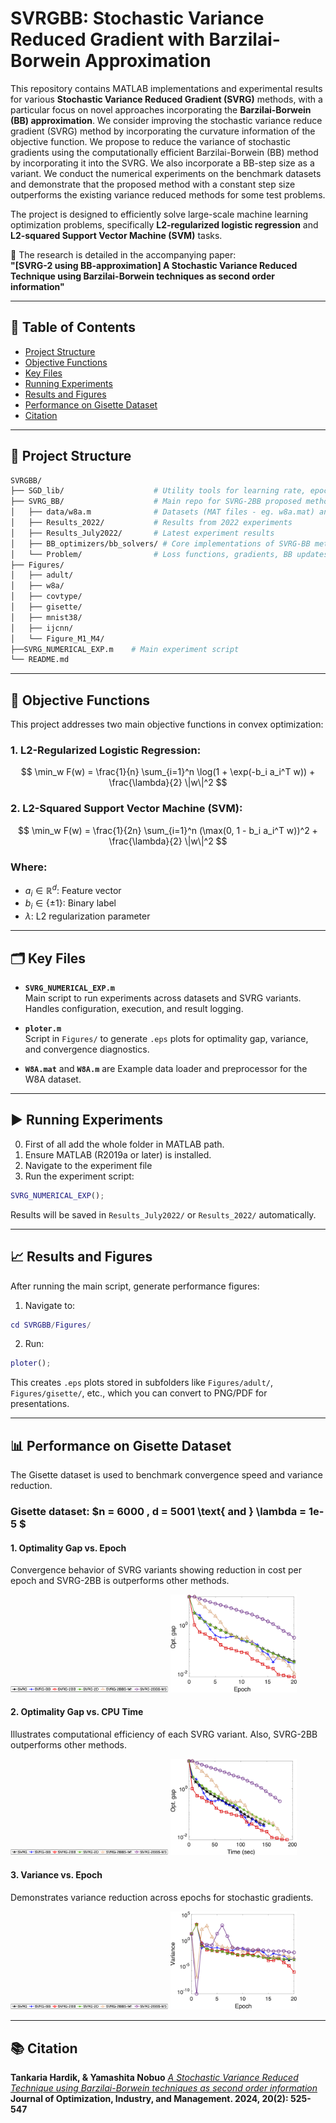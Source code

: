 
# SVRGBB: Stochastic Variance Reduced Gradient with Barzilai-Borwein Approximation

This repository contains MATLAB implementations and experimental results for various **Stochastic Variance Reduced Gradient (SVRG)** methods, with a particular focus on novel approaches incorporating the **Barzilai-Borwein (BB) approximation**. We consider improving the stochastic variance reduce gradient (SVRG) method by incorporating the curvature information of the objective function. We propose to reduce the variance of stochastic gradients using the computationally efficient Barzilai-Borwein (BB) method by incorporating it into the SVRG. We also incorporate a BB-step size as a variant. We conduct the numerical experiments on the benchmark datasets and demonstrate that the proposed method with a constant step size outperforms the existing variance reduced methods for some test problems.

The project is designed to efficiently solve large-scale machine learning optimization problems, specifically **L2-regularized logistic regression** and **L2-squared Support Vector Machine (SVM)** tasks.

📄 The research is detailed in the accompanying paper:  
**"[SVRG-2 using BB-approximation] A Stochastic Variance Reduced Technique using Barzilai-Borwein techniques as second order information"**

---

## 📂 Table of Contents
- [Project Structure](#project-structure)
- [Objective Functions](#objective-functions)
- [Key Files](#key-files)
- [Running Experiments](#running-experiments)
- [Results and Figures](#results-and-figures)
- [Performance on Gisette Dataset](#performance-on-gisette-dataset)
- [Citation](#citation)

---

## 📁 Project Structure

```bash
SVRGBB/
├── SGD_lib/                    # Utility tools for learning rate, epochs, etc.
├── SVRG_BB/                    # Main repo for SVRG-2BB proposed method
│   ├── data/w8a.m              # Datasets (MAT files - eg. w8a.mat) and data loaders(w8a.m)
│   ├── Results_2022/           # Results from 2022 experiments
│   ├── Results_July2022/       # Latest experiment results
│   ├── BB_optimizers/bb_solvers/ # Core implementations of SVRG-BB methods
│   └── Problem/                # Loss functions, gradients, BB updates
├── Figures/
│   ├── adult/
│   ├── w8a/
│   ├── covtype/
│   ├── gisette/
│   ├── mnist38/
│   ├── ijcnn/
│   └── Figure_M1_M4/
├──SVRG_NUMERICAL_EXP.m    # Main experiment script
└── README.md
```

---

## 🧮 Objective Functions

This project addresses two main objective functions in convex optimization:

### 1. L2-Regularized Logistic Regression:

$$
\min_w F(w) = \frac{1}{n} \sum_{i=1}^n \log(1 + \exp(-b_i a_i^T w)) + \frac{\lambda}{2} \|w\|^2
$$

### 2. L2-Squared Support Vector Machine (SVM):

$$
\min_w F(w) = \frac{1}{2n} \sum_{i=1}^n (\max(0, 1 - b_i a_i^T w))^2 + \frac{\lambda}{2} \|w\|^2
$$

### Where:
* $a_i \in \mathbb{R}^d$: Feature vector
* $b_i \in \{ \pm 1 \}$: Binary label
* $\lambda$: L2 regularization parameter

---

## 🗂️ Key Files

- **`SVRG_NUMERICAL_EXP.m`**  
  Main script to run experiments across datasets and SVRG variants. Handles configuration, execution, and result logging.

- **`ploter.m`**  
  Script in `Figures/` to generate `.eps` plots for optimality gap, variance, and convergence diagnostics.

- **`W8A.mat`** and **`W8A.m`** are
  Example data loader and preprocessor for the W8A dataset.

---

## ▶️ Running Experiments
0. First of all add the whole folder in MATLAB path.
1. Ensure MATLAB (R2019a or later) is installed.
2. Navigate to the experiment file
3. Run the experiment script:

```matlab
SVRG_NUMERICAL_EXP();
```

Results will be saved in `Results_July2022/` or `Results_2022/` automatically.

---

## 📈 Results and Figures

After running the main script, generate performance figures:

1. Navigate to:

```matlab
cd SVRGBB/Figures/
```

2. Run:

```matlab
ploter();
```

This creates `.eps` plots stored in subfolders like `Figures/adult/`, `Figures/gisette/`, etc., which you can convert to PNG/PDF for presentations.

---

## 📊 Performance on Gisette Dataset

The Gisette dataset is used to benchmark convergence speed and variance reduction.

### Gisette dataset: $n = 6000 , d = 5001 \text{ and } \lambda = 1e-5 $

#### 1. Optimality Gap vs. Epoch
Convergence behavior of SVRG variants showing reduction in cost per epoch and SVRG-2BB is outperforms other methods.

<!--[Legend](Figures/Legend.png) -->
<img src="Figures/Legend.png" width="50%">
<img src="Figures/Gisette-1.0e-05-Opt_Epoch.png" width="40%">

#### 2. Optimality Gap vs. CPU Time
Illustrates computational efficiency of each SVRG variant. Also, SVRG-2BB outperforms other methods.

<img src="Figures/Legend.png" width="50%">
<img src="Figures/Gisette-1.0e-05-Opt_Time.png" width="40%">


#### 3. Variance vs. Epoch
Demonstrates variance reduction across epochs for stochastic gradients.

<img src="Figures/Legend.png" width="50%">
<img src="Figures/Gisette-1.0e-05-Var_Epoch.png" width="40%">

---

## 📚 Citation

**Tankaria Hardik, & Yamashita Nobuo**
*[A Stochastic Variance Reduced Technique using Barzilai-Borwein techniques as second order information](https://www.aimsciences.org/article/doi/10.3934/jimo.2023089)*  
**Journal of Optimization, Industry, and Management. 2024, 20(2): 525-547**
